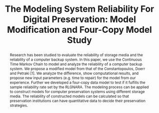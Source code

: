 ---
abstract: Research has been studied to evaluate the reliability of storage media and
  the reliability of a computer backup system. In this paper, we use the Continuous
  Time Markov Chain to model and analyze the reliability of a computer backup system.
  We propose a modified model from that of the Constantopoulos, Doerr and Petraki
  [1]. We analyze the difference, show computational results, and propose new input
  parameters (e.g. time to repair) for the model from our experience. Further we developed
  a four-copy data model to test if it fulfills the sample reliability rate set by
  the RLGNARA. The modeling process can be applied to construct models for computer
  preservation systems using different storage media. The reliability of constructed
  models can be calculated so that preservation institutions can have quantitative
  data to decide their preservation strategies.
creators:
- Han, Yan
- Chan, Chi Pak
date: null
document_url: https://services.phaidra.univie.ac.at/api/object/o:294180/download
grand_parent: iPRES
institutions: []
keywords:
- london
landing_page_url: https://phaidra.univie.ac.at/o:294180
language: eng
layout: publication
license: CC BY-SA 3.0 AT
notes_url: null
parent: iPRES 2008
publication_type: paper
size: 93247
slides_url: null
source_name: iPRES
title: 'The Modeling System Reliability For Digital Preservation: Model Modification
  and Four-Copy Model Study'
year: 2008
---